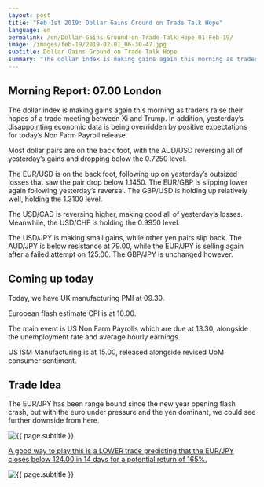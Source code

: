 ```yaml
---
layout: post
title: "Feb 1st 2019: Dollar Gains Ground on Trade Talk Hope"
language: en
permalink: /en/Dollar-Gains-Ground-on-Trade-Talk-Hope-01-Feb-19/
image: /images/feb-19/2019-02-01_06-30-47.jpg
subtitle: Dollar Gains Ground on Trade Talk Hope
summary: "The dollar index is making gains again this morning as traders raise their hopes of a trade meeting between Xi and Trump. In addition, yesterday’s disappointing economic data is being overridden by positive expectations for today’s Non Farm Payroll release"
---
```

## Morning Report: 07.00 London

The dollar index is making gains again this morning as traders raise their hopes of a trade meeting between Xi and Trump. In addition, yesterday’s disappointing economic data is being overridden by positive expectations for today’s Non Farm Payroll release. 

Most dollar pairs are on the back foot, with the AUD/USD reversing all of yesterday’s gains and dropping below the 0.7250 level. 

The EUR/USD is on the back foot, following up on yesterday’s outsized losses that saw the pair drop below 1.1450. The EUR/GBP is slipping lower again following yesterday’s reversal. The GBP/USD is holding up relatively well, holding the 1.3100 level. 

The USD/CAD is reversing higher, making good all of yesterday’s losses. Meanwhile, the USD/CHF is holding the 0.9950 level. 

The USD/JPY is making small gains, while other yen pairs slip back. The AUD/JPY is below resistance at 79.00, while the EUR/JPY is selling again after a failed attempt on 125.00. The GBP/JPY is unchanged however.

## Coming up today

Today, we have UK manufacturing PMI at 09.30. 

European flash estimate CPI is at 10.00. 

The main event is US Non Farm Payrolls which are due at 13.30, alongside the unemployment rate and average hourly earnings. 

US ISM Manufacturing is at 15.00, released alongside revised UoM consumer sentiment. 

## Trade Idea

The EUR/JPY has been range bound since the new year opening flash crash, but with the euro under pressure and the yen dominant, we could see further downside from here.

<img class="post-image" src="{{ site.url }}/images/feb-19/2019-02-01_06-30-47.jpg" alt="{{ page.subtitle }}" title="{{ page.subtitle }}">

<a href="%LINK%%?currency=GBP&market=forex&underlying=frxEURJPY&formname=higherlower&duration_amount=14&duration_units=d&amount=10&amount_type=stake&expiry_type=duration&barrier=124.00" target="_blank" rel="noopener noreferrer nofollow">A good way to play this is a LOWER trade predicting that the EUR/JPY closes below 124.00 in 14 days for a potential return of 165%.</a>

<img class="post-image" src="{{ site.url }}/images/feb-19/2019-01-31_06-33-06.jpg" alt="{{ page.subtitle }}" title="{{ page.subtitle }}">